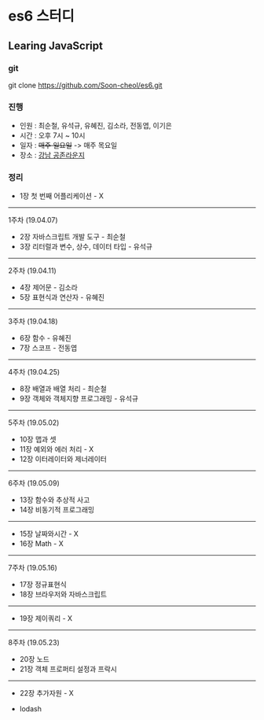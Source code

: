 # es6 스터디
## Learing JavaScript

### git
git clone https://github.com/Soon-cheol/es6.git

### 진행
- 인원 : 최순철, 유석규, 유혜진, 김소라, 전동엽, 이기은
- 시간 : 오후 7시 ~ 10시
- 일자 : ~~매주 일요일~~ -> 매주 목요일
- 장소 : <a href="https://map.naver.com/local/siteview.nhn?code=1231340216&_ts=1554684448778" target="_blank">강남 공존라운지</a>

### 정리
- 1장 첫 번째 어플리케이션 - X
--------------------------------------
1주차 (19.04.07)
- 2장 자바스크립트 개발 도구 - 최순철
- 3장 리터럴과 변수, 상수, 데이터 타입 - 유석규
--------------------------------------
2주차 (19.04.11)
- 4장 제어문 - 김소라
- 5장 표현식과 연산자 - 유혜진
--------------------------------------
3주차 (19.04.18)
- 6장 함수 - 유혜진
- 7장 스코프 - 전동엽
--------------------------------------
4주차 (19.04.25)
- 8장 배열과 배열 처리 - 최순철
- 9장 객체와 객체지향 프로그래밍 - 유석규
--------------------------------------
5주차 (19.05.02)
- 10장 맵과 셋 
- 11장 예외와 에러 처리 - X
- 12장 이터레이터와 제너레이터
--------------------------------------
6주차 (19.05.09)
- 13장 함수와 추상적 사고
- 14장 비동기적 프로그래밍
--------------------------------------
- 15장 날짜와시간 - X
- 16장 Math - X
--------------------------------------
7주차 (19.05.16)
- 17장 정규표현식
- 18장 브라우저와 자바스크립트
--------------------------------------
- 19장 제이쿼리 - X
--------------------------------------
8주차 (19.05.23)
- 20장 노드
- 21장 객체 프로퍼티 설정과 프락시
--------------------------------------
- 22장 추가자원 - X

+ lodash
